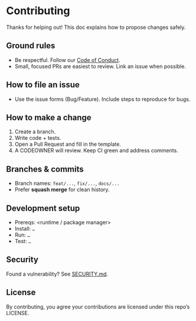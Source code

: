 # Contributing

Thanks for helping out! This doc explains how to propose changes safely.

## Ground rules
- Be respectful. Follow our [Code of Conduct](./CODE_OF_CONDUCT.md).
- Small, focused PRs are easiest to review. Link an issue when possible.

## How to file an issue
- Use the issue forms (Bug/Feature). Include steps to reproduce for bugs.

## How to make a change
1) Create a branch.  
2) Write code + tests.  
3) Open a Pull Request and fill in the template.  
4) A CODEOWNER will review. Keep CI green and address comments.

## Branches & commits
- Branch names: `feat/...`, `fix/...`, `docs/...`
- Prefer **squash merge** for clean history.

## Development setup
- Prereqs: <runtime / package manager>
- Install: `…`
- Run: `…`
- Test: `…`

## Security
Found a vulnerability? See [SECURITY.md](./SECURITY.md).

## License
By contributing, you agree your contributions are licensed under this repo’s LICENSE.
